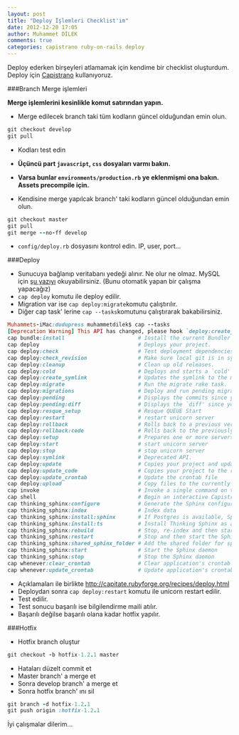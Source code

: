 ```yaml
---
layout: post
title: "Deploy İşlemleri Checklist'im"
date: 2012-12-20 17:05
author: Muhammet DİLEK
comments: true
categories: capistrano ruby-on-rails deploy
---
```

Deploy ederken birşeyleri atlamamak için kendime bir checklist oluşturdum. Deploy için [Capistrano](https://github.com/capistrano/capistrano) kullanıyoruz.

###Branch Merge işlemleri

**Merge işlemlerini kesinlikle komut satırından yapın.**

* Merge edilecek branch taki tüm kodların güncel olduğundan emin olun.

```ruby
git checkout develop
git pull
```
* Kodları test edin

* **Üçüncü part `javascript`,  `css` dosyaları varmı bakın.**

* **Varsa bunlar `environments/production.rb` ye eklenmişmi ona bakın. Assets precompile için.**

* Kendisine merge yapılcak branch' taki kodların güncel olduğundan emin olun.

```ruby
git checkout master
git pull
git merge --no-ff develop
```

* `config/deploy.rb` dosyasını kontrol edin. IP, user, port...
<!-- more -->
###Deploy

* Sunucuya bağlanıp veritabanı yedeği alınır. Ne olur ne olmaz. 
MySQL için [şu yazıyı](http://muhammetdilek.dudupress.com/articles/mysqldump-ile-veritabani-yedegi-alma) okuyabilirsiniz.  (Bunu otomatik yapan bir çalışma yapacağız)
* `cap deploy` komutu ile deploy edilir.
* Migration var ise `cap deploy:migrate`komutu çalıştırılır.
* Diğer cap task' lerine `cap --tasks`komutunu çalıştırarak bakabilirsiniz.

```ruby
Muhammets-iMac:dudupress muhammetdilek$ cap --tasks
[Deprecation Warning] This API has changed, please hook `deploy:create_symlink` instead of `deploy:symlink`.
cap bundle:install                       # Install the current Bundler enviro...
cap deploy                               # Deploys your project.
cap deploy:check                         # Test deployment dependencies.
cap deploy:check_revision                # Make sure local git is in sync wit...
cap deploy:cleanup                       # Clean up old releases.
cap deploy:cold                          # Deploys and starts a `cold' applic...
cap deploy:create_symlink                # Updates the symlink to the most re...
cap deploy:migrate                       # Run the migrate rake task.
cap deploy:migrations                    # Deploy and run pending migrations.
cap deploy:pending                       # Displays the commits since your la...
cap deploy:pending:diff                  # Displays the `diff' since your las...
cap deploy:resque_setup                  # Resque QUEUE Start
cap deploy:restart                       # restart unicorn server
cap deploy:rollback                      # Rolls back to a previous version a...
cap deploy:rollback:code                 # Rolls back to the previously deplo...
cap deploy:setup                         # Prepares one or more servers for d...
cap deploy:start                         # start unicorn server
cap deploy:stop                          # stop unicorn server
cap deploy:symlink                       # Deprecated API.
cap deploy:update                        # Copies your project and updates th...
cap deploy:update_code                   # Copies your project to the remote ...
cap deploy:update_crontab                # Update the crontab file
cap deploy:upload                        # Copy files to the currently deploy...
cap invoke                               # Invoke a single command on the rem...
cap shell                                # Begin an interactive Capistrano se...
cap thinking_sphinx:configure            # Generate the Sphinx configuration ...
cap thinking_sphinx:index                # Index data
cap thinking_sphinx:install:sphinx       # If Postgres is available, Sphinx w...
cap thinking_sphinx:install:ts           # Install Thinking Sphinx as a gem
cap thinking_sphinx:rebuild              # Stop, re-index and then start the ...
cap thinking_sphinx:restart              # Stop and then start the Sphinx daemon
cap thinking_sphinx:shared_sphinx_folder # Add the shared folder for sphinx f...
cap thinking_sphinx:start                # Start the Sphinx daemon
cap thinking_sphinx:stop                 # Stop the Sphinx daemon
cap whenever:clear_crontab               # Clear application's crontab entrie...
cap whenever:update_crontab              # Update application's crontab entri...
```

* Açıklamaları ile birlikte http://capitate.rubyforge.org/recipes/deploy.html
* Deploydan sonra `cap deploy:restart` komutu ile unicorn restart edilir.
* Test edilir.
* Test sonucu başarılı ise bilgilendirme maili atılır.
* Başarılı değilse başarılı olana kadar hotfix yapılır.

###Hotfix

* Hotfix branch oluştur

```ruby
git checkout -b hotfix-1.2.1 master
```
* Hataları düzelt commit et
* Master branch' a merge et
* Sonra develop branch' a merge et
* Sonra hotfix branch' ını sil

```ruby
git branch -d hotfix-1.2.1
git push origin :hotfix-1.2.1
```

İyi çalışmalar dilerim...
